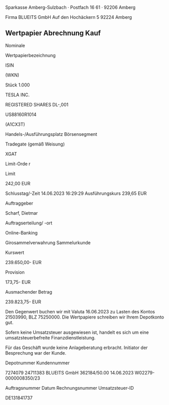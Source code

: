 <!-- image -->

Sparkasse Amberg-Sulzbach · Postfach 16 61 · 92206 Amberg

Firma BLUEITS GmbH Auf den Hochäckern 5 92224 Amberg

## Wertpapier Abrechnung Kauf

Nominale

Wertpapierbezeichnung

ISIN

(WKN)

Stück 1.000

TESLA INC.

REGISTERED SHARES DL-,001

US88160R1014

(A1CX3T)

Handels-/Ausführungsplatz Börsensegment

Tradegate (gemäß Weisung)

XGAT

Limit-Orde r

Limit

242,00 EUR

Schlusstag/-Zeit 14.06.2023 16:29:29 Ausführungskurs 239,65 EUR

Auftraggeber

Scharf, Dietmar

Auftragserteilung/ -ort

Online-Banking

Girosammelverwahrung Sammelurkunde

Kurswert

239.650,00- EUR

Provision

173,75- EUR

Ausmachender Betrag

239.823,75- EUR

Den Gegenwert buchen wir mit Valuta  16.06.2023 zu Lasten des Kontos  21503990, BLZ  75250000. Die Wertpapiere schreiben wir Ihrem Depotkonto gut.

Sofern keine Umsatzsteuer ausgewiesen ist, handelt es sich um eine umsatzsteuerbefreite Finanzdienstleistung.

Für das Geschäft wurde keine Anlageberatung erbracht. Initiator der Besprechung war der Kunde.

Depotnummer Kundennummer

7274079 24711383 BLUEITS GmbH 362184/50.00 14.06.2023 W02279-0000008350/23

Auftragsnummer Datum Rechnungsnummer Umsatzsteuer-ID

DE131841737